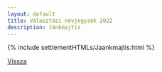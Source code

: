 ```yaml
---
layout: default
title: Választási névjegyzék 2022
description: Jánkmajtis
---
```


{% include settlementHTMLs/Jaankmajtis.html %}

[Vissza](../)